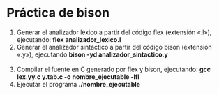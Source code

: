 # Práctica de bison
1. Generar el analizador léxico a partir del código flex (extensión «.l»), ejecutando:
**flex analizador_lexico.l**<br>
2. Generar el analizador sintáctico a partir del código bison (extensión «.y»), ejecutando
**bison -yd analizador_sintactico.y**<br><br>
3. Compilar el fuente en C generado por flex y bison, ejecutando:
**gcc lex.yy.c y.tab.c -o nombre_ejecutable -lfl**<br>
4. Ejecutar el programa
**./nombre_ejecutable**<br>
